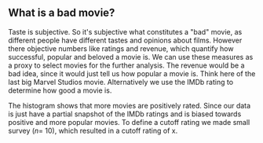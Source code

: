 <script>
import Histogram from "$lib/plots/histogram.svelte"

</script>

<section class="justify">

## What is a bad movie?

Taste is subjective. So it's subjective what constitutes a "bad" movie, as different people have different tastes and opinions about films. However there objective numbers like ratings and revenue, which quantify how successful, popular and beloved a movie is. We can use these measures as a proxy to select movies for the further analysis. The revenue would be a bad idea, since it would just tell us how popular a movie is. Think here of the last big Marvel Studios movie. Alternatively we use the IMDb rating to determine how good a movie is.

<Histogram />

The histogram shows that more movies are positively rated. Since our data is just have a partial snapshot of the IMDb ratings and is biased towards positive and more popular movies. To define a cutoff rating we made small survey ($n =$ 10), which resulted in a cutoff rating of x.
</section>

